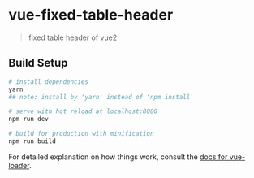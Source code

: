 # vue-fixed-table-header

> fixed table header of vue2

## Build Setup

``` bash
# install dependencies
yarn 
## note: install by 'yarn' instead of 'npm install' 

# serve with hot reload at localhost:8080
npm run dev

# build for production with minification
npm run build
```

For detailed explanation on how things work, consult the [docs for vue-loader](http://vuejs.github.io/vue-loader).
